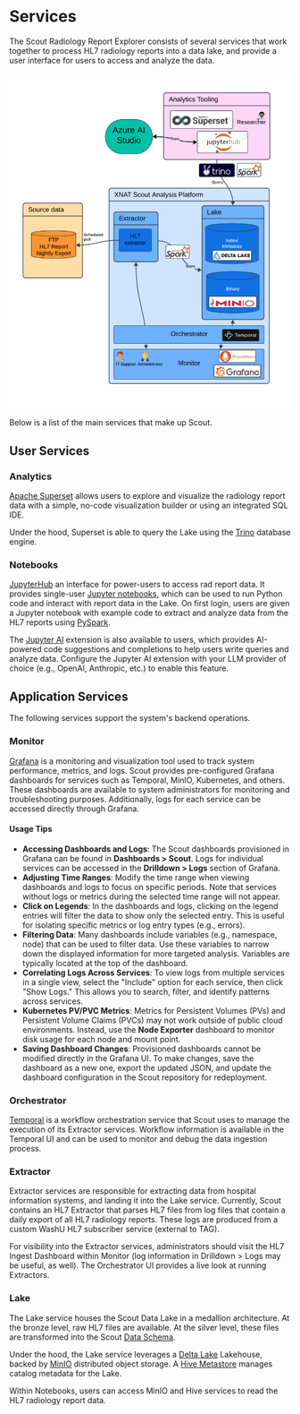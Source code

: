 # Services

The Scout Radiology Report Explorer consists of several services that work together to process HL7 radiology reports into a 
data lake, and provide a user interface for users to access and analyze the data.

![Scout System Overview](images/ScoutSystemOverview.png)

Below is a list of the main services that make up Scout.

## User Services

### Analytics

[Apache Superset](https://superset.apache.org/) allows users to explore and visualize the radiology report data with a simple, no-code 
visualization builder or using an integrated SQL IDE.

Under the hood, Superset is able to query the Lake using the [Trino](https://trino.io/) database engine.

### Notebooks

[JupyterHub](https://jupyterhub.readthedocs.io/en/stable/) an interface for power-users to access rad report data.
It provides single-user [Jupyter notebooks](https://jupyter.org/), which can be used to run Python code and interact 
with report data in the Lake. On first login, users are given a Jupyter notebook with example code to extract 
and analyze data from the HL7 reports using [PySpark](https://spark.apache.org/docs/latest/api/python/index.html).

The [Jupyter AI](https://jupyter-ai.readthedocs.io/en/latest/) extension is also available to users, which provides
AI-powered code suggestions and completions to help users write queries and analyze data. Configure the Jupyter AI 
extension with your LLM provider of choice (e.g., OpenAI, Anthropic, etc.) to enable this feature.

## Application Services

The following services support the system's backend operations.

### Monitor

[Grafana](https://grafana.com/) is a monitoring and visualization tool used to track system performance, metrics, and 
logs. Scout provides pre-configured Grafana dashboards for services such as Temporal, MinIO, Kubernetes, and others. 
These dashboards are available to system administrators for monitoring and troubleshooting purposes. Additionally, logs
for each service can be accessed directly through Grafana.

#### Usage Tips

- **Accessing Dashboards and Logs**: The Scout dashboards provisioned in Grafana can be found in 
  **Dashboards > Scout**. Logs for individual services can be accessed in the **Drilldown > Logs** section of 
  Grafana.
- **Adjusting Time Ranges**: Modify the time range when viewing dashboards and logs to focus on specific periods. Note 
  that services without logs or metrics during the selected time range will not appear.
- **Click on Legends**: In the dashboards and logs, clicking on the legend entries will filter the data to show only 
  the selected entry. This is useful for isolating specific metrics or log entry types (e.g., errors).
- **Filtering Data**: Many dashboards include variables (e.g., namespace, node) that can be used to filter data. 
  Use these variables to narrow down the displayed information for more targeted analysis. Variables are typically
  located at the top of the dashboard.
- **Correlating Logs Across Services**: To view logs from multiple services in a single view, select the "Include"
  option for each service, then click "Show Logs." This allows you to search, filter, and identify patterns across
  services.
- **Kubernetes PV/PVC Metrics**: Metrics for Persistent Volumes (PVs) and Persistent Volume Claims (PVCs) may not work 
  outside of public cloud environments. Instead, use the **Node Exporter** dashboard to monitor disk usage for each node
  and mount point.
- **Saving Dashboard Changes**: Provisioned dashboards cannot be modified directly in the Grafana UI. To make changes, 
  save the dashboard as a new one, export the updated JSON, and update the dashboard configuration in the Scout 
  repository for redeployment.

### Orchestrator

[Temporal](https://temporal.io/) is a workflow orchestration service that Scout uses to manage the execution of its Extractor services. 
Workflow information is available in the Temporal UI and can be used to monitor and debug the data ingestion process.

### Extractor

Extractor services are responsible for extracting data from hospital information systems, and landing it into the Lake service.
Currently, Scout contains an HL7 Extractor that parses HL7 files from log files that contain a daily export of all HL7 radiology reports.
These logs are produced from a custom WashU HL7 subscriber service (external to TAG).

For visibility into the Extractor services, administrators should visit the HL7 Ingest Dashboard within Monitor 
(log information in Drilldown > Logs may be useful, as well). The Orchestrator UI provides a live look at running Extractors.

### Lake

The Lake service houses the Scout Data Lake in a medallion architecture. At the bronze level, raw HL7 files are available. At the silver level, these
files are transformed into the Scout [Data Schema](dataschema.md). 

Under the hood, the Lake service leverages a [Delta Lake](https://delta.io/) Lakehouse, backed by [MinIO](https://min.io/) distributed object storage. 
A [Hive Metastore](https://hive.apache.org/docs/latest/adminmanual-metastore-administration_27362076/) manages catalog metadata for the Lake.

Within Notebooks, users can access MinIO and Hive services to read the HL7 radiology report data.
